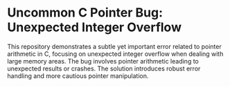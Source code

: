 # Uncommon C Pointer Bug: Unexpected Integer Overflow

This repository demonstrates a subtle yet important error related to pointer arithmetic in C, focusing on unexpected integer overflow when dealing with large memory areas. The bug involves pointer arithmetic leading to unexpected results or crashes. The solution introduces robust error handling and more cautious pointer manipulation.
